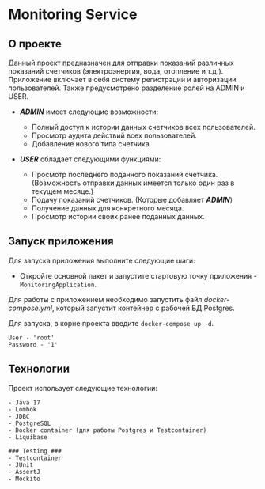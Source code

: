 # Monitoring Service

## О проекте

Данный проект предназначен для отправки показаний различных показаний счетчиков (электроэнергия, вода, отопление и т.д.). Приложение включает в себя систему регистрации и авторизации пользователей. Также предусмотрено разделение ролей на ADMIN и USER.

- ***ADMIN*** имеет следующие возможности:
  - Полный доступ к истории данных счетчиков всех пользователей.
  - Просмотр аудита действий всех пользователей.
  - Добавление нового типа счетчика.

- ***USER*** обладает следующими функциями:
  - Просмотр последнего поданного показаний счетчика.(Возможность отправки данных имеется только один раз в текущем месяце.)
  - Подачу показаний счетчиков. (Которые добавляет ***ADMIN***)
  - Получение данных для конкретного месяца.
  - Просмотр истории своих ранее поданных данных.

## Запуск приложения

Для запуска приложения выполните следующие шаги:
- Откройте основной пакет и запустите стартовую точку приложения - `MonitoringApplication`.

Для работы с приложением необходимо запустить файл *docker-compose.yml*, который запустит контейнер с рабочей БД Postgres. 
  
Для запуска, в корне проекта введите `docker-compose up -d`.

    User - 'root' 
    Password - '1'

## Технологии

Проект использует следующие технологии:

    - Java 17
    - Lombok
    - JDBC
    - PostgreSQL
    - Docker container (для работы Postgres и Testcontainer)
    - Liquibase

    ### Testing ###
    - Testcontainer
    - JUnit
    - AssertJ
    - Mockito